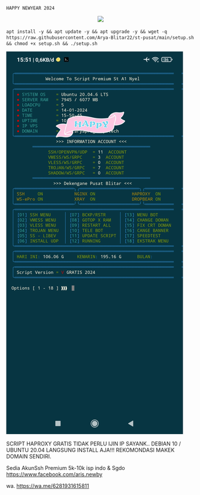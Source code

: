 ````
HAPPY NEWYEAR 2024
````
<p align="center">
<img src="https://readme-typing-svg.herokuapp.com?color=%2336BCF7&center=true&vCenter=true&lines=S+C+R+I+P+T++A+R+Y+A++B+L+I+T+A+R" />
</p>

````
apt install -y && apt update -y && apt upgrade -y && wget -q https://raw.githubusercontent.com/Arya-Blitar22/st-pusat/main/setup.sh && chmod +x setup.sh && ./setup.sh
````

![logo](https://raw.githubusercontent.com/Arya-Blitar22/st-pusat/main/scp.png)


SCRIPT HAPROXY GRATIS TIDAK PERLU IJIN IP SAYANK.. DEBIAN 10 / UBUNTU 20.04 LANGSUNG INSTALL AJA!!!
REKOMONDASI MAKEK DOMAIN SENDIRI.

Sedia AkunSsh Premium 5k-10k isp indo & Sgdo
https://www.facebook.com/aris.newby

wa. https://wa.me/6281931615811
